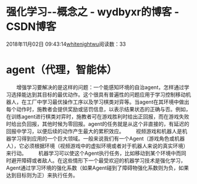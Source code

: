 # 强化学习--概念之 - wydbyxr的博客 - CSDN博客
2018年11月02日 09:43:14[whitenightwu](https://me.csdn.net/wydbyxr)阅读数：33
# agent（代理，智能体）
  增强学习要解决的是这样的问题：一个能感知环境的自治agent，怎样通过学习选择能达到其目标的最优动作。这个很具有普遍性的问题应用于学习控制移动机器人，在工厂中学习最优操作工序以及学习棋类对弈等。当agent在其环境中做出每个动作时，施教者会提供奖励或惩罚信息，以表示结果状态的正确与否。例如，在训练agent进行棋类对弈时，施教者可在游戏胜利时给出正回报，而在游戏失败时给出负回报，其他时候为零回报。agent的任务就是从这个非直接的，有延迟的回报中学习，以便后续的动作产生最大的累积效应。
  视频游戏和机器人是机器学习得到应用的一个巨大领域。一般来说我们有一个Agent（游戏角色或机器人），它必须根据环境（视频游戏中的虚拟环境或者对于机器人来说的真实环境）来行动。
  机器学习可以使这个Agent执行任务，比如移动到某个环境中而同时避开障碍或者敌人。在这些情形下一个最受欢迎的机器学习技术是强化学习，Agent通过学习环境的强化系数（如果Agent碰到了障碍物强化系数则为负，如果达到目标则为正）来执行任务。
